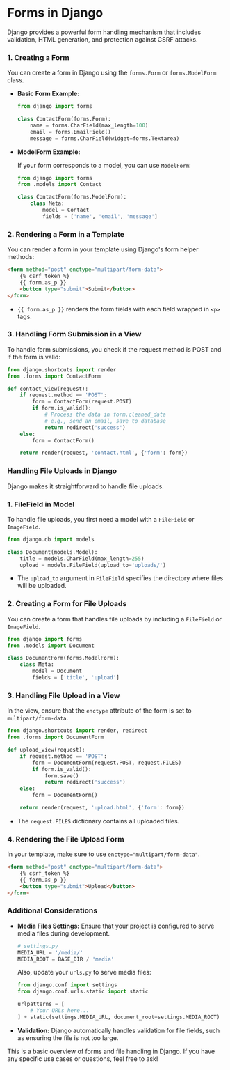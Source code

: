 # Forms in Django

Django provides a powerful form handling mechanism that includes validation, HTML generation, and protection against CSRF attacks.

### 1. **Creating a Form**

You can create a form in Django using the `forms.Form` or `forms.ModelForm` class.

- **Basic Form Example:**
    
    ```python
    from django import forms
    
    class ContactForm(forms.Form):
        name = forms.CharField(max_length=100)
        email = forms.EmailField()
        message = forms.CharField(widget=forms.Textarea)
    
    ```
    
- **ModelForm Example:**
    
    If your form corresponds to a model, you can use `ModelForm`:
    
    ```python
    from django import forms
    from .models import Contact
    
    class ContactForm(forms.ModelForm):
        class Meta:
            model = Contact
            fields = ['name', 'email', 'message']
    
    ```
    

### 2. **Rendering a Form in a Template**

You can render a form in your template using Django's form helper methods:

```html
<form method="post" enctype="multipart/form-data">
    {% csrf_token %}
    {{ form.as_p }}
    <button type="submit">Submit</button>
</form>

```

- `{{ form.as_p }}` renders the form fields with each field wrapped in `<p>` tags.

### 3. **Handling Form Submission in a View**

To handle form submissions, you check if the request method is POST and if the form is valid:

```python
from django.shortcuts import render
from .forms import ContactForm

def contact_view(request):
    if request.method == 'POST':
        form = ContactForm(request.POST)
        if form.is_valid():
            # Process the data in form.cleaned_data
            # e.g., send an email, save to database
            return redirect('success')
    else:
        form = ContactForm()

    return render(request, 'contact.html', {'form': form})

```

### Handling File Uploads in Django

Django makes it straightforward to handle file uploads.

### 1. **FileField in Model**

To handle file uploads, you first need a model with a `FileField` or `ImageField`.

```python
from django.db import models

class Document(models.Model):
    title = models.CharField(max_length=255)
    upload = models.FileField(upload_to='uploads/')

```

- The `upload_to` argument in `FileField` specifies the directory where files will be uploaded.

### 2. **Creating a Form for File Uploads**

You can create a form that handles file uploads by including a `FileField` or `ImageField`.

```python
from django import forms
from .models import Document

class DocumentForm(forms.ModelForm):
    class Meta:
        model = Document
        fields = ['title', 'upload']

```

### 3. **Handling File Upload in a View**

In the view, ensure that the `enctype` attribute of the form is set to `multipart/form-data`.

```python
from django.shortcuts import render, redirect
from .forms import DocumentForm

def upload_view(request):
    if request.method == 'POST':
        form = DocumentForm(request.POST, request.FILES)
        if form.is_valid():
            form.save()
            return redirect('success')
    else:
        form = DocumentForm()

    return render(request, 'upload.html', {'form': form})

```

- The `request.FILES` dictionary contains all uploaded files.

### 4. **Rendering the File Upload Form**

In your template, make sure to use `enctype="multipart/form-data"`.

```html
<form method="post" enctype="multipart/form-data">
    {% csrf_token %}
    {{ form.as_p }}
    <button type="submit">Upload</button>
</form>

```

### Additional Considerations

- **Media Files Settings:** Ensure that your project is configured to serve media files during development.
    
    ```python
    # settings.py
    MEDIA_URL = '/media/'
    MEDIA_ROOT = BASE_DIR / 'media'
    
    ```
    
    Also, update your `urls.py` to serve media files:
    
    ```python
    from django.conf import settings
    from django.conf.urls.static import static
    
    urlpatterns = [
        # Your URLs here...
    ] + static(settings.MEDIA_URL, document_root=settings.MEDIA_ROOT)
    
    ```
    
- **Validation:** Django automatically handles validation for file fields, such as ensuring the file is not too large.

This is a basic overview of forms and file handling in Django. If you have any specific use cases or questions, feel free to ask!